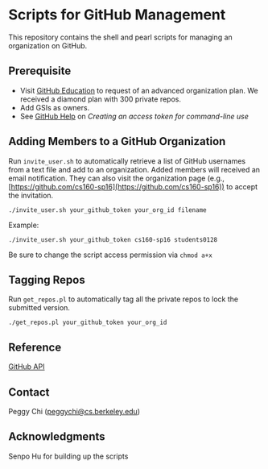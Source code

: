 # Scripts for GitHub Management

This repository contains the shell and pearl scripts for managing an organization on GitHub.

## Prerequisite

* Visit [GitHub Education](https://education.github.com/) to request of an advanced organization plan. We received a diamond plan with 300 private repos.
* Add GSIs as owners.
* See [GitHub Help](https://help.github.com/articles/creating-an-access-token-for-command-line-use/) on _Creating an access token for command-line use_

## Adding Members to a GitHub Organization

Run `invite_user.sh` to automatically retrieve a list of GitHub usernames from a text file and add to an organization. Added members will received an email notification. They can also visit the organization page (e.g., [https://github.com/cs160-sp16](https://github.com/cs160-sp16)) to accept the invitation.

```
./invite_user.sh your_github_token your_org_id filename
```

Example:

```
./invite_user.sh your_github_token cs160-sp16 students0128
```

Be sure to change the script access permission via `chmod a+x`

## Tagging Repos

Run `get_repos.pl` to automatically tag all the private repos to lock the submitted version.

```
./get_repos.pl your_github_token your_org_id
```

## Reference

[GitHub API](https://developer.github.com/v3/)

## Contact

Peggy Chi (peggychi@cs.berkeley.edu)

## Acknowledgments

Senpo Hu for building up the scripts
